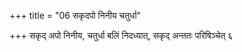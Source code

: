 +++
title = "06 सकृदपो निनीय चतुर्धा"

+++
सकृद् अपो निनीय, चतुर्धा बलिं निदध्यात्, सकृद् अन्ततः परिषिञ्चेत् ६
